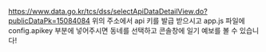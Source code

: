 https://www.data.go.kr/tcs/dss/selectApiDataDetailView.do?publicDataPk=15084084
위의 주소에서 api 키를 발급 받으시고 app.js 파일에 config.apikey 부분에 넣어주시면 동네를 선택하고 콘솔창에 일기 예보를 볼 수 있습니다! 
